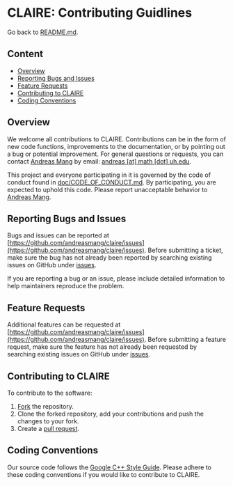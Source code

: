 # CLAIRE: Contributing Guidlines

Go back to [README.md](../README.md).

## Content
* [Overview](#overview)
* [Reporting Bugs and Issues](#bugs)
* [Feature Requests](#features)
* [Contributing to CLAIRE](#contribute)
* [Coding Conventions](#conventions)

## Overview <a name="overview"></a>

We welcome all contributions to CLAIRE. Contributions can be in the form of new code functions, improvements to the documentation, or by pointing out a bug or potential improvement. For general questions or requests, you can contact [Andreas Mang](http://math.uh.edu/~andreas) by email: [andreas [at] math [dot] uh.edu](mailto:andreas@math.uh.edu).

This project and everyone participating in it is governed by the code of conduct found in [doc/CODE_OF_CONDUCT.md](doc/CODE_OF_CONDUCT.md). By participating, you are expected to uphold this code. Please report unacceptable behavior to [Andreas Mang](mailto:andreas@math.uh.edu).



## Reporting Bugs and Issues <a name="bugs"></a>

Bugs and issues can be reported at [https://github.com/andreasmang/claire/issues](https://github.com/andreasmang/claire/issues). Before submitting a ticket, make sure the bug has not already been reported by searching existing issues on GitHub under [issues](https://github.com/andreasmang/claire/issues).

If you are reporting a bug or an issue, please include detailed information to help maintainers reproduce the problem.


## Feature Requests <a name="features"></a>

Additional features can be requested at [https://github.com/andreasmang/claire/issues](https://github.com/andreasmang/claire/issues). Before submitting a feature request, make sure the feature has not already been requested by searching existing issues on GitHub under [issues](https://github.com/andreasmang/claire/issues).


## Contributing to CLAIRE <a name="contribute"></a>

To contribute to the software:

1. [Fork](https://docs.github.com/en/free-pro-team@latest/github/getting-started-with-github/fork-a-repo) the repository.
2. Clone the forked repository, add your contributions and push the changes to your fork.
3. Create a [pull request](https://github.com/andreasmang/claire/pulls).


## Coding Conventions <a name="conventions"></a>

Our source code follows the [Google C++ Style Guide](https://google.github.io/styleguide/cppguide.html). Please adhere to these coding conventions if you would like to contribute to CLAIRE.
